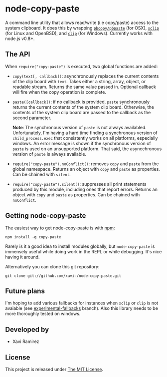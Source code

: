 # node-copy-paste

A command line utility that allows read/write (i.e copy/paste) access to the system clipboard.  It does this by wrapping [`pbcopy/pbpaste`](https://developer.apple.com/library/mac/#documentation/Darwin/Reference/Manpages/man1/pbcopy.1.html) (for OSX), [`xclip`](http://www.cyberciti.biz/faq/xclip-linux-insert-files-command-output-intoclipboard/) (for Linux and OpenBSD), and [`clip`](http://www.labnol.org/software/tutorials/copy-dos-command-line-output-clipboard-clip-exe/2506/) (for Windows). Currently works with node.js v0.8+.

## The API

When `require("copy-paste")` is executed, two global functions are added:

- `copy(text[, callback])`: asynchronously replaces the current contents of the clip board with `text`.  Takes either a string, array, object, or readable stream.  Returns the same value passed in. Optional callback will fire when the copy operation is complete.
- `paste([callback])`: if no callback is provided, `paste` synchronously returns the current contents of the system clip board.  Otherwise, the contents of the system clip board are passed to the callback as the second parameter.

	**Note**: The synchronous version of `paste` is not always availabled.  Unfortunately, I'm having a hard time finding a synchronous version of `child_process.exec` that consistently works on all platforms, especially windows.  An error message is shown if the synchronous version of `paste` is used on an unsupported platform.  That said, the asyncchronous version of `paste` is always available.

- `require("copy-paste").noConflict()`:  removes `copy` and `paste` from the global namespace.  Returns an object with `copy` and `paste` as properties.  Can be chained with `silent`.
- `require("copy-paste").silent()`: suppresses all print statements produced by this module, including ones that report errors.  Returns an object with `copy` and `paste` as properties.  Can be chained with `noConflict`.

## Getting node-copy-paste

The easiest way to get node-copy-paste is with [npm](http://npmjs.org/):

	npm install -g copy-paste

Rarely is it a good idea to install modules globally, but `node-copy-paste` is immensely useful while doing work in the REPL or while debugging.  It's nice having it around.

Alternatively you can clone this git repository:

	git clone git://github.com/xavi-/node-copy-paste.git

## Future plans

I'm hoping to add various fallbacks for instances when `xclip` or `clip` is not avaiable (see [experimental-fallbacks](https://github.com/xavi-/node-copy-paste/tree/experimental-fallbacks/platform) branch).  Also this library needs to be more thoroughly tested on windows.

## Developed by
* Xavi Ramirez

## License
This project is released under [The MIT License](http://www.opensource.org/licenses/mit-license.php).
